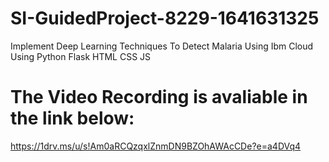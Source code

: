 # SI-GuidedProject-8229-1641631325
Implement Deep Learning Techniques To Detect Malaria Using Ibm Cloud<br />
Using Python Flask HTML CSS JS<br />
# The Video Recording is avaliable in the link below:<br />
https://1drv.ms/u/s!Am0aRCQzqxlZnmDN9BZOhAWAcCDe?e=a4DVq4